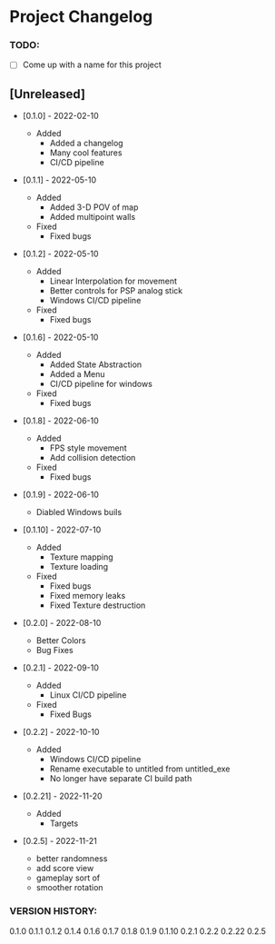 # Project Changelog

### TODO: 
- [ ] Come up with a name for this project

## [Unreleased]

- [0.1.0] - 2022-02-10
  - Added
    - Added a changelog
    - Many cool features
    - CI/CD pipeline
- [0.1.1] - 2022-05-10
  - Added
    - Added 3-D POV of map
    - Added multipoint walls
  - Fixed
    - Fixed bugs
- [0.1.2] - 2022-05-10
  - Added
    - Linear Interpolation for movement
    - Better controls for PSP analog stick
    - Windows CI/CD pipeline
  - Fixed
    - Fixed bugs
- [0.1.6] - 2022-05-10
  - Added
    - Added State Abstraction
    - Added a Menu
    - CI/CD pipeline for windows
  - Fixed
    - Fixed bugs
- [0.1.8] - 2022-06-10
  - Added
    - FPS style movement
    - Add collision detection
  - Fixed
    - Fixed bugs
- [0.1.9] - 2022-06-10
  - Diabled Windows buils
- [0.1.10] - 2022-07-10
  - Added
    - Texture mapping
    - Texture loading
  - Fixed
    - Fixed bugs
    - Fixed memory leaks
    - Fixed Texture destruction
- [0.2.0] - 2022-08-10
  - Better Colors
  - Bug Fixes
- [0.2.1] - 2022-09-10
  - Added
    - Linux CI/CD pipeline
  - Fixed
    - Fixed Bugs
- [0.2.2] - 2022-10-10
  - Added
    - Windows CI/CD pipeline
    - Rename executable to untitled from untitled_exe
    - No longer have separate CI build path
- [0.2.21] - 2022-11-20
  - Added
    - Targets

- [0.2.5] - 2022-11-21
  - better randomness
  - add score view
  - gameplay sort of
  - smoother rotation

### VERSION HISTORY:
0.1.0
0.1.1
0.1.2
0.1.4
0.1.6
0.1.7
0.1.8
0.1.9
0.1.10
0.2.1
0.2.2
0.2.22
0.2.5